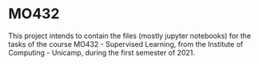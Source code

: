 # MO432
This project intends to contain the files (mostly jupyter notebooks) for the tasks of the course MO432 - Supervised Learning, from the Institute of Computing - Unicamp, during the first semester of 2021.
